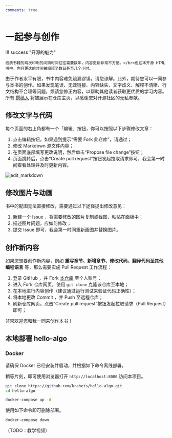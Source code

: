 ```yaml
---
comments: true
---
```


# 一起参与创作

!!! success "开源的魅力"

    纸质书籍的两次印刷的间隔时间往往需要数年，内容更新非常不方便。</br>但在本开源 HTML 书中，内容更迭的时间被缩短至数日甚至几个小时。

由于作者水平有限，书中内容难免疏漏谬误，请您谅解。此外，期待您可以一同参与本书的创作。如果发现笔误、无效链接、内容缺失、文字歧义、解释不清晰、行文结构不合理等问题，烦请您修正内容，以帮助其他读者获取更优质的学习内容。所有 [撰稿人](https://github.com/krahets/hello-algo/graphs/contributors) 将被展示在仓库主页，以感谢您对开源社区的无私奉献。

## 修改文字与代码

每个页面的右上角都有一个「编辑」按钮，你可以按照以下步骤修改文章：

1. 点击编辑按钮，如果遇到提示“需要 Fork 此仓库”，请通过；
2. 修改 Markdown 源文件内容；
3. 在页面底部填写更改说明，然后单击“Propose file change”按钮；
4. 页面跳转后，点击“Create pull request”按钮发起拉取请求即可，我会第一时间查看处理并及时更新内容。

![edit_markdown](contribution.assets/edit_markdown.png)

## 修改图片与动画

书中的配图无法直接修改，需要通过以下途径提出修改意见：

1. 新建一个 Issue ，将需要修改的图片复制或截图，粘贴在面板中；
2. 描述图片问题，应如何修改；
3. 提交 Issue 即可，我会第一时间重新画图并替换图片。

## 创作新内容

如果您想要创作新内容，例如 **重写章节、新增章节、修改代码、翻译代码至其他编程语言** 等，那么需要实施 Pull Request 工作流程：

1. 登录 GitHub ，并 Fork [本仓库](https://github.com/krahets/hello-algo) 至个人账号；
2. 进入 Fork 仓库网页，使用 `git clone` 克隆该仓库至本地；
3. 在本地进行内容创作（建议通过运行测试来验证代码正确性）；
4. 将本地更改 Commit ，并 Push 至远程仓库；
5. 刷新仓库网页，点击“Create pull request”按钮发起拉取请求（Pull Request）即可；

非常欢迎您和我一同来创作本书！

## 本地部署 hello-algo

### Docker

请确保 Docker 已经安装并启动，并根据如下命令离线部署。

稍等片刻，即可使用浏览器打开 `http://localhost:8000` 访问本项目。

```bash
git clone https://github.com/krahets/hello-algo.git
cd hello-algo

docker-compose up -d
```

使用如下命令即可删除部署。

```bash
docker-compose down
```

（TODO：教学视频）
